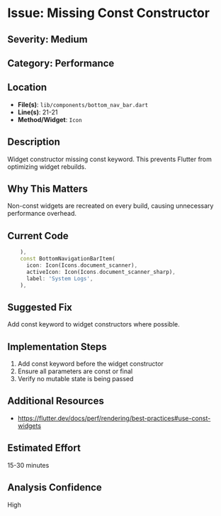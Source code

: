 # Issue: Missing Const Constructor

## Severity: Medium

## Category: Performance

## Location
- **File(s)**: `lib/components/bottom_nav_bar.dart`
- **Line(s)**: 21-21
- **Method/Widget**: `Icon`

## Description
Widget constructor missing const keyword. This prevents Flutter from optimizing widget rebuilds.

## Why This Matters
Non-const widgets are recreated on every build, causing unnecessary performance overhead.

## Current Code
```dart
    ),
    const BottomNavigationBarItem(
      icon: Icon(Icons.document_scanner),
      activeIcon: Icon(Icons.document_scanner_sharp),
      label: 'System Logs',
    ),
```

## Suggested Fix
Add const keyword to widget constructors where possible.

## Implementation Steps
1. Add const keyword before the widget constructor
2. Ensure all parameters are const or final
3. Verify no mutable state is being passed

## Additional Resources
- https://flutter.dev/docs/perf/rendering/best-practices#use-const-widgets

## Estimated Effort
15-30 minutes

## Analysis Confidence
High
